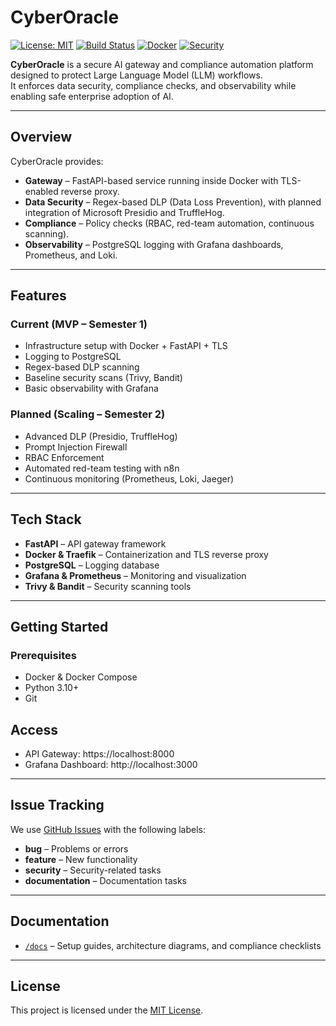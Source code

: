 # CyberOracle

[![License: MIT](https://img.shields.io/badge/License-MIT-blue.svg)](LICENSE)
[![Build Status](https://img.shields.io/badge/build-passing-brightgreen.svg)]()
[![Docker](https://img.shields.io/badge/docker-ready-blue.svg)]()
[![Security](https://img.shields.io/badge/security-scanned-success.svg)]()

**CyberOracle** is a secure AI gateway and compliance automation platform designed to protect Large Language Model (LLM) workflows.  
It enforces data security, compliance checks, and observability while enabling safe enterprise adoption of AI.  

---

## Overview
CyberOracle provides:
- **Gateway** – FastAPI-based service running inside Docker with TLS-enabled reverse proxy.  
- **Data Security** – Regex-based DLP (Data Loss Prevention), with planned integration of Microsoft Presidio and TruffleHog.  
- **Compliance** – Policy checks (RBAC, red-team automation, continuous scanning).  
- **Observability** – PostgreSQL logging with Grafana dashboards, Prometheus, and Loki.  

---

## Features

### Current (MVP – Semester 1)
- Infrastructure setup with Docker + FastAPI + TLS  
- Logging to PostgreSQL  
- Regex-based DLP scanning  
- Baseline security scans (Trivy, Bandit)  
- Basic observability with Grafana  

### Planned (Scaling – Semester 2)
- Advanced DLP (Presidio, TruffleHog)  
- Prompt Injection Firewall  
- RBAC Enforcement  
- Automated red-team testing with n8n  
- Continuous monitoring (Prometheus, Loki, Jaeger)  

---

## Tech Stack
- **FastAPI** – API gateway framework  
- **Docker & Traefik** – Containerization and TLS reverse proxy  
- **PostgreSQL** – Logging database  
- **Grafana & Prometheus** – Monitoring and visualization  
- **Trivy & Bandit** – Security scanning tools  

---

## Getting Started

### Prerequisites
- Docker & Docker Compose  
- Python 3.10+  
- Git  

## Access
- API Gateway: https://localhost:8000  
- Grafana Dashboard: http://localhost:3000  

---

## Issue Tracking
We use [GitHub Issues](https://github.com/your-org/cyberoracle/issues) with the following labels:  
- **bug** – Problems or errors  
- **feature** – New functionality  
- **security** – Security-related tasks  
- **documentation** – Documentation tasks  

---

## Documentation
- [`/docs`](./docs) – Setup guides, architecture diagrams, and compliance checklists  

---

## License
This project is licensed under the [MIT License](LICENSE).
